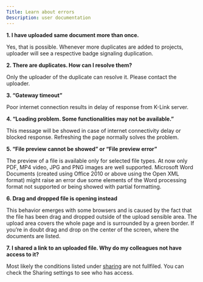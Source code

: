 ```yaml
---
Title: Learn about errors
Description: user documentation
---
```


**1. I have uploaded same document more than once.**

Yes, that is possible. Whenever more duplicates are added to projects, uploader will see a respective badge signaling duplication. 

**2. There are duplicates. How can I resolve them?**

Only the uploader of the duplicate can resolve it. Please contact the uploader. 

**3. “Gateway timeout”**

Poor internet connection results in delay of response from K-Link server.

**4. “Loading problem. Some functionalities may not be available.”**

This message will be showed in case of internet connectivity delay or blocked response. Refreshing the page normally solves the problem.

**5. “File preview cannot be showed” or “File preview error”**

The preview of a file is available only for selected file types. At now only PDF, MP4 video, JPG and PNG images are well supported. Microsoft Word Documents (created using Office 2010 or above using the Open XML format) might raise an error due some elements of the Word processing format not supported or being showed with partial formatting.

**6. Drag and dropped file is opening instead**

This behavior emerges with some browsers and is caused by the fact that the file has been drag and dropped outside of the upload sensible area. The upload area covers the whole page and is surrounded by a green border. If you’re in doubt drag and drop on the center of the screen, where the documents are listed.

**7. I shared a link to an uploaded file. Why do my colleagues not have access to it?**

Most likely the conditions listed under [sharing](./share.md) are not fullfiled. You can check the Sharing settings to see who has access. 